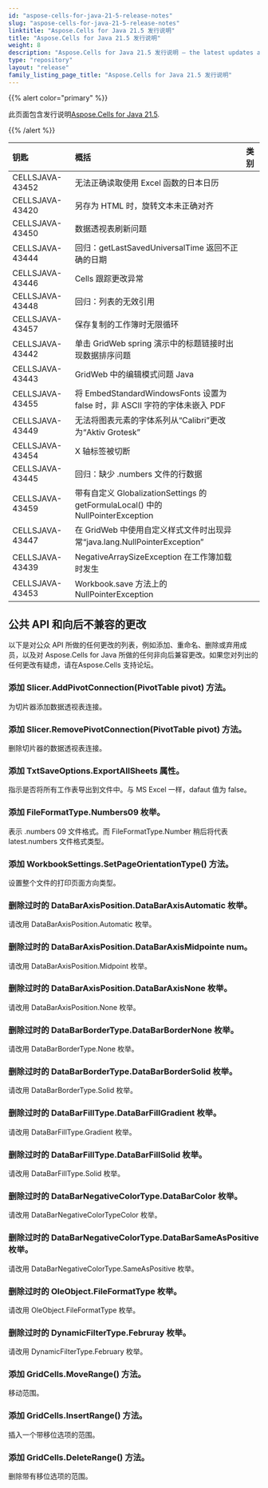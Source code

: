 ```yaml
---
id: "aspose-cells-for-java-21-5-release-notes"
slug: "aspose-cells-for-java-21-5-release-notes"
linktitle: "Aspose.Cells for Java 21.5 发行说明"
title: "Aspose.Cells for Java 21.5 发行说明"
weight: 8
description: "Aspose.Cells for Java 21.5 发行说明 – the latest updates and fixes."
type: "repository"
layout: "release"
family_listing_page_title: "Aspose.Cells for Java 21.5 发行说明"
---
```

{{% alert color="primary" %}}

此页面包含发行说明[Aspose.Cells for Java 21.5](https://releases.aspose.com/cells/java/new-releases/aspose.cells-for-java-21.5/).

{{% /alert %}}

|**钥匙**|**概括**|**类别**|
|:- |:- |:- |
|CELLSJAVA-43452|无法正确读取使用 Excel 函数的日本日历|
|CELLSJAVA-43420|另存为 HTML 时，旋转文本未正确对齐|
|CELLSJAVA-43450|数据透视表刷新问题|
|CELLSJAVA-43444|回归：getLastSavedUniversalTime 返回不正确的日期|
|CELLSJAVA-43446|Cells 跟踪更改异常|
|CELLSJAVA-43448|回归：列表的无效引用|
|CELLSJAVA-43457|保存复制的工作簿时无限循环|
|CELLSJAVA-43442|单击 GridWeb spring 演示中的标题链接时出现数据排序问题|
|CELLSJAVA-43443|GridWeb 中的编辑模式问题 Java|
|CELLSJAVA-43455|将 EmbedStandardWindowsFonts 设置为 false 时，非 ASCII 字符的字体未嵌入 PDF|
|CELLSJAVA-43449|无法将图表元素的字体系列从“Calibri”更改为“Aktiv Grotesk”|
|CELLSJAVA-43454|X 轴标签被切断|
|CELLSJAVA-43445|回归：缺少 .numbers 文件的行数据|
|CELLSJAVA-43459|带有自定义 GlobalizationSettings 的 getFormulaLocal() 中的 NullPointerException|
|CELLSJAVA-43447|在 GridWeb 中使用自定义样式文件时出现异常“java.lang.NullPointerException”|
|CELLSJAVA-43439|NegativeArraySizeException 在工作簿加载时发生|
|CELLSJAVA-43453|Workbook.save 方法上的 NullPointerException|

## **公共 API 和向后不兼容的更改**

以下是对公众 API 所做的任何更改的列表，例如添加、重命名、删除或弃用成员，以及对 Aspose.Cells for Java 所做的任何非向后兼容更改。如果您对列出的任何更改有疑虑，请在Aspose.Cells 支持论坛。

### **添加 Slicer.AddPivotConnection(PivotTable pivot) 方法。**

为切片器添加数据透视表连接。

### **添加 Slicer.RemovePivotConnection(PivotTable pivot) 方法。**

删除切片器的数据透视表连接。

### **添加 TxtSaveOptions.ExportAllSheets 属性。**

指示是否将所有工作表导出到文件中。与 MS Excel 一样，dafaut 值为 false。

### **添加 FileFormatType.Numbers09 枚举。**

表示 .numbers 09 文件格式。而 FileFormatType.Number 稍后将代表 latest.numbers 文件格式类型。

### **添加 WorkbookSettings.SetPageOrientationType() 方法。**

设置整个文件的打印页面方向类型。

### **删除过时的 DataBarAxisPosition.DataBarAxisAutomatic 枚举。**

请改用 DataBarAxisPosition.Automatic 枚举。

### **删除过时的 DataBarAxisPosition.DataBarAxisMidpointe num。**

请改用 DataBarAxisPosition.Midpoint 枚举。

### **删除过时的 DataBarAxisPosition.DataBarAxisNone 枚举。**

请改用 DataBarAxisPosition.None 枚举。

### **删除过时的 DataBarBorderType.DataBarBorderNone 枚举。**

请改用 DataBarBorderType.None 枚举。

### **删除过时的 DataBarBorderType.DataBarBorderSolid 枚举。**

请改用 DataBarBorderType.Solid 枚举。

### **删除过时的 DataBarFillType.DataBarFillGradient 枚举。**

请改用 DataBarFillType.Gradient 枚举。

### **删除过时的 DataBarFillType.DataBarFillSolid 枚举。**

请改用 DataBarFillType.Solid 枚举。

### **删除过时的 DataBarNegativeColorType.DataBarColor 枚举。**

请改用 DataBarNegativeColorTypeColor 枚举。

### **删除过时的 DataBarNegativeColorType.DataBarSameAsPositive 枚举。**

请改用 DataBarNegativeColorType.SameAsPositive 枚举。

### **删除过时的 OleObject.FileFormatType 枚举。**

请改用 OleObject.FileFormatType 枚举。

### **删除过时的 DynamicFilterType.Februray 枚举。**

请改用 DynamicFilterType.February 枚举。

### **添加 GridCells.MoveRange() 方法。**

移动范围。

### **添加 GridCells.InsertRange() 方法。**

插入一个带移位选项的范围。

### **添加 GridCells.DeleteRange() 方法。**

删除带有移位选项的范围。
